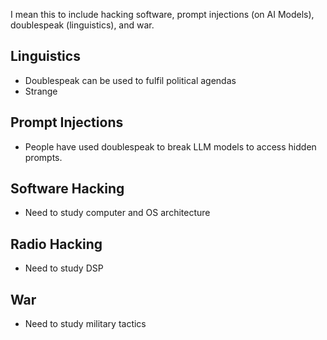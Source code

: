 I mean this to include hacking software, prompt injections (on AI Models), doublespeak (linguistics), and war.

## Linguistics
- Doublespeak can be used to fulfil political agendas
- Strange 
## Prompt Injections
- People have used doublespeak to break LLM models to access hidden prompts.
## Software Hacking
- Need to study computer and OS architecture
## Radio Hacking
- Need to study DSP
## War
- Need to study military tactics